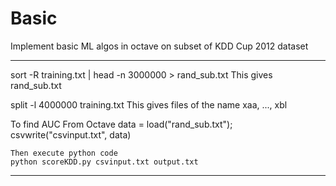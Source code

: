 Basic
=====

Implement basic ML algos in octave on subset of KDD Cup 2012 dataset 

-----------------------------------------------------------------------------

sort -R training.txt | head -n 3000000 > rand_sub.txt
	This gives rand_sub.txt

split -l 4000000 training.txt 
	This gives files of the name xaa, ..., xbl

To find AUC
	From Octave
	data = load("rand_sub.txt");
	csvwrite("csvinput.txt", data)

	Then execute python code
	python scoreKDD.py csvinput.txt output.txt

*****************************************************************************










